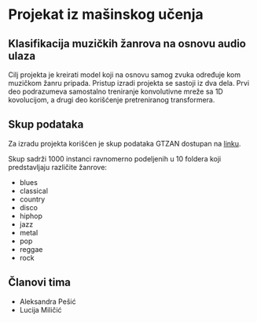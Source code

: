 # Projekat iz mašinskog učenja
## Klasifikacija muzičkih žanrova na osnovu audio ulaza
Cilj projekta je kreirati model koji na osnovu samog zvuka određuje kom muzičkom žanru pripada. Pristup izradi projekta se sastoji iz dva dela. Prvi deo podrazumeva samostalno treniranje konvolutivne mreže sa 1D kovolucijom, a drugi deo korišćenje pretreniranog transformera.  

## Skup podataka
Za izradu projekta korišćen je skup podataka GTZAN dostupan na [linku](https://www.kaggle.com/datasets/andradaolteanu/gtzan-dataset-music-genre-classification).

Skup sadrži 1000 instanci ravnomerno podeljenih u 10 foldera koji predstavljaju različite žanrove:
- blues
- classical
- country
- disco
- hiphop
- jazz
- metal
- pop
- reggae
- rock


## Članovi tima
- Aleksandra Pešić
- Lucija Miličić

